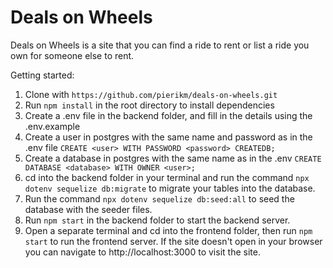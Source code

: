# Deals on Wheels

Deals on Wheels is a site that you can find a ride to rent or list a ride you own for someone else to rent.

Getting started:

1. Clone with ```https://github.com/pierikm/deals-on-wheels.git```
2. Run ```npm install``` in the root directory to install dependencies
3. Create a .env file in the backend folder, and fill in the details using the .env.example
4. Create a user in postgres with the same name and password as in the .env file ```CREATE <user> WITH PASSWORD <password> CREATEDB;```
5. Create a database in postgres with the same name as in the .env ```CREATE DATABASE <database> WITH OWNER <user>;```
6. cd into the backend folder in your terminal and run the command ```npx dotenv sequelize db:migrate``` to migrate your tables into the database.
7. Run the command ```npx dotenv sequelize db:seed:all``` to seed the database with the seeder files.
8. Run ```npm start``` in the backend folder to start the backend server.
9. Open a separate terminal and cd into the frontend folder, then run ```npm start``` to run the frontend server. If the site doesn't open in your browser you can navigate to http://localhost:3000 to visit the site.
